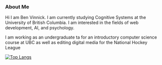 ### About Me
Hi I am Ben Vinnick. I am currently studying Cognitive Systems at the University of British Columbia. 
I am interested in the fields of web development, AI, and psychology.

I am working as an undergraduate ta for an introductory computer science course at UBC as well as editing digital media for the National Hockey League

[![Top Langs](https://github-readme-stats.vercel.app/api/top-langs/?username=bonvee-99&hide=java&layout=compact)](https://github.com/bonvee-99/github-readme-stats)

